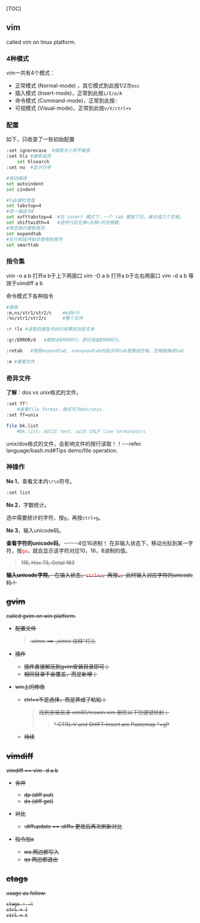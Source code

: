 [TOC]

## vim

called vim on linux platform.

### 4种模式

vim一共有4个模式：

- 正常模式 (Normal-mode) ，其它模式到此按1/2次`esc`
- 插入模式 (Insert-mode)，正常到此按`i/I/a/A`
- 命令模式 (Command-mode)，正常到此按`:`
- 可视模式 (Visual-mode)，正常到此按`v/V/ctrl+v`

### 配置

如下，只收录了一些初始配置

```bash
:set ignorecase  #搜索大小写不敏感
:set hls #搜索高亮
	set hlsearch
:set nu  #显示行号

#自动缩进
set autoindent
set cindent

#Tab键的宽度
set tabstop=4
#统一缩进为4
set softtabstop=4  #在 insert 模式下，一个 tab 键按下后，展示成几个空格。
set shiftwidth=4   #选中行后左移<右移>的空格数.
#用空格代替制表符
set expandtab
#在行和段开始处使用制表符
set smarttab

```



### 指令集

vim -o a b 打开a b于上下两窗口
vim -O a b 打开a b于左右两窗口
vim -d a b 等效于vimdiff a b

命令模式下各种指令

```bash
#替换
:m,ns/str1/str2/c    #m到n行
:%s/str1/str2/c      #整个文件

:r !ls #读取后接指令执行结果到当前文本

:g!/ERROR/d   #删除非ERROR行，即只保留ERROR行。

:retab   #按照expandtab, noexpandtab的指示将tab替换成空格、空格替换成tab.

:e #重载文件
```



### 奇异文件

**了解**：dos vs unix格式的文件。

```bash
:set ff?
	#查看file format，格式可为dos/unix.
:set ff=unix

file bk.list
	#bk.list: ASCII text, with CRLF line terminators
```

unix/dos格式的文件，会影响文件的按行读取！！---refer. language/bash.md#Tips demo/file operation.





### 神操作

**No 1**，查看文本内`\r\n`符号。

```bash
:set list
```



**No 2**，字数统计。

选中需要统计的字符，按`g`，再按`ctrl+g`。



**No 3**，输入unicode码。

**查看字符的unicode码**。------4位16进制！
在非输入状态下，移动光标到某一字符，按<font color=red>`ga`</font>，就会显示该字符对应10，16，8进制的值。

> <s>  115,  Hex 73,  Octal 163

**输入unicode字符**。
在输入状态，<font color=red>`ctrl+v`</font>，再按<font color=red>`u`</font>，此时输入对应字符的unicode码！





## gvim

called gvim on win platform.

- 配置文件
	> .vimrc ==> _vimrc
	> 注释"打头

- 插件
	- 插件直接解压到gvim安装目录即可；
	- 相同目录不会覆盖，而是新增；

- win上的修改
	- ctrl+v不是选择，而是弄成了粘贴；
		> 找到安装目录 vim80/mswin.vim 删除以下快捷键映射； 
		>> " CTRL-V and SHIFT-Insert are Pastemap 
		>> <C-V> "+gP
	- 待续



## vimdiff

vimdiff == vim -d a b

- 合并
    - dp (diff put)
    - do (diff got)

- 对比
    - :diffupdate == :diffu 更改后再次刷新对比

- 指令加a
    - wa 两边都写入
    - qa 两边都退出


## ctags

usage as follow.

```bash
ctags * -R
ctrl + ]
ctrl + t
```


